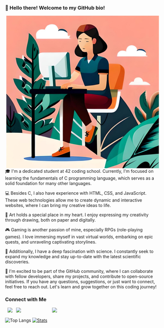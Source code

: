 ### 👋 Hello there! Welcome to my GitHub bio!

<img align="right" alt="GIF" src="https://raw.githubusercontent.com/Alaire1/My-files/main/cfb081a4-7882-40dd-8176-521924ffac53.jpeg?token=GHSAT0AAAAAACDCJU6542ZGN2RHKEHZVANQZDQCFVQ" width="500"/>

🎓 I'm a dedicated student at 42 coding school. Currently, I'm focused on learning the fundamentals of C programming language, which serves as a solid foundation for many other languages.

💻 Besides C, I also have experience with HTML, CSS, and JavaScript. These web technologies allow me to create dynamic and interactive websites, where I can bring my creative ideas to life.

🎨 Art holds a special place in my heart. I enjoy expressing my creativity through drawing, both on paper and digitally.

🎮 Gaming is another passion of mine, especially RPGs (role-playing games). I love immersing myself in vast virtual worlds, embarking on epic quests, and unraveling captivating storylines.

🔬 Additionally, I have a deep fascination with science. I constantly seek to expand my knowledge and stay up-to-date with the latest scientific discoveries.

🌟 I'm excited to be part of the GitHub community, where I can collaborate with fellow developers, share my projects, and contribute to open-source initiatives. If you have any questions, suggestions, or just want to connect, feel free to reach out. Let's learn and grow together on this coding journey!

<h3> Connect with Me </h3>
<p align="left"> 
&nbsp; <a href="https://www.instagram.com/alaire.art/" target="_blank" rel="noopener noreferrer"><img src="https://img.icons8.com/plasticine/100/000000/instagram-new.png" width="50" /></a>  
&nbsp; <a href="mailto:anita.33672@gmail.com" target="_blank" rel="noopener noreferrer"><img src="https://img.icons8.com/plasticine/100/000000/gmail.png"  width="50" /></a>
  
<img src="https://github.com/Alaire1/Alaire1/blob/master/70804f7e25b11f29db904f2fa7b4cd9d.gif" width="350" align='right'>


 ![Top Langs](https://github-readme-stats.vercel.app/api/top-langs/?username=Alaire1&show_icons=true)
[![Stats](https://github-readme-stats.vercel.app/api?username=Alaire1&show_icons=true)](https://github.com/Alaire1)



